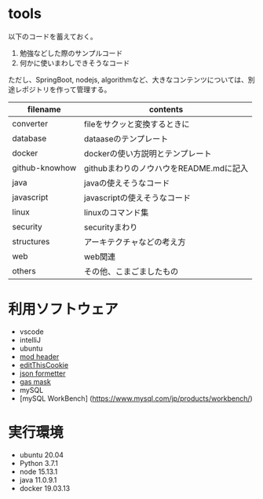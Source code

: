 # tools
以下のコードを蓄えておく。
1. 勉強などした際のサンプルコード
1. 何かに使いまわしできそうなコード

ただし、SpringBoot, nodejs, algorithmなど、大きなコンテンツについては、別途レポジトリを作って管理する。

filename | contents
--- | ---
converter | fileをサクッと変換するときに
database | dataaseのテンプレート
docker | dockerの使い方説明とテンプレート
github-knowhow | githubまわりのノウハウをREADME.mdに記入
java | javaの使えそうなコード
javascript | javascriptの使えそうなコード
linux | linuxのコマンド集
security | securityまわり
structures | アーキテクチャなどの考え方
web | web関連
others | その他、こまごましたもの

# 利用ソフトウェア
- vscode
- intelliJ
- ubuntu
- [mod header](https://chrome.google.com/webstore/detail/modheader/idgpnmonknjnojddfkpgkljpfnnfcklj?hl=ja)
- [editThisCookie](https://chrome.google.com/webstore/detail/editthiscookie/fngmhnnpilhplaeedifhccceomclgfbg?hl=ja)
- [json formetter](https://chrome.google.com/webstore/detail/json-formatter/bcjindcccaagfpapjjmafapmmgkkhgoa?hl=ja)
- [gas mask](https://github.com/2ndalpha/gasmask)
- mySQL
- [mySQL WorkBench] (https://www.mysql.com/jp/products/workbench/)

# 実行環境
- ubuntu 20.04
- Python 3.7.1
- node 15.13.1
- java 11.0.9.1
- docker 19.03.13